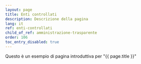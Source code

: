 ```yaml
---
layout: page
title: Enti controllati
description: Descrizione della pagina
lang: it
ref: enti-controllati
child_of_ref: amministrazione-trasparente
order: 106
toc_entry_disabled: true
---
```


Questo è un esempio di pagina introduttiva per "{{ page.title }}"
